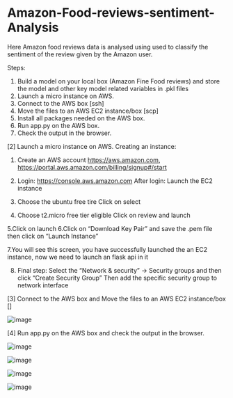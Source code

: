 # Amazon-Food-reviews-sentiment-Analysis
Here Amazon food reviews data is analysed using  used to classify the sentiment  of the review given by the Amazon user.

Steps:
1. Build a model on your local box (Amazon Fine Food reviews) and store the model and
other key model related variables in .pkl files
2. Launch a micro instance on AWS.
3. Connect to the AWS box [ssh]
4. Move the files to an AWS EC2 instance/box [scp]
5. Install all packages needed on the AWS box.
6. Run app.py on the AWS box.
7. Check the output in the browser.

[2] Launch a micro instance on AWS.
Creating an instance:
1. Create an AWS account https://aws.amazon.com,
https://portal.aws.amazon.com/billing/signup#/start
2. Login: https://console.aws.amazon.com
After login:
Launch the EC2 instance
3. Choose the ubuntu free tire
Click on select

4. Choose t2.micro free tier eligible
Click on review and launch

5.Click on launch
6.Click on “Download Key Pair” and save the .pem file then click on “Launch Instance”

7.You will see this screen, you have successfully launched the an EC2 instance, now we need to
launch an flask api in it

8. Final step:
Select the “Network & security” -> Security groups and then click “Create Security Group”
Then add the specific security group to network interface

[3] Connect to the AWS box and Move the files to an AWS EC2 instance/box []

![image](https://user-images.githubusercontent.com/69012134/210358550-89f02da8-ec41-440a-839b-b1e1ad33e645.png)

[4] Run app.py on the AWS box and check the output in the browser.

![image](https://user-images.githubusercontent.com/69012134/210357703-afb2f63b-d47b-452e-ab9a-aae662a263fd.png)


![image](https://user-images.githubusercontent.com/69012134/210357484-01e99b90-550b-4040-be13-eaf420ecfc52.png)

![image](https://user-images.githubusercontent.com/69012134/210358811-f2246305-9ac8-4c55-a8a7-ddad0b594c2f.png)

![image](https://user-images.githubusercontent.com/69012134/210358872-a122e4f6-22c0-4eb6-9cb7-8f8f7952a572.png)


